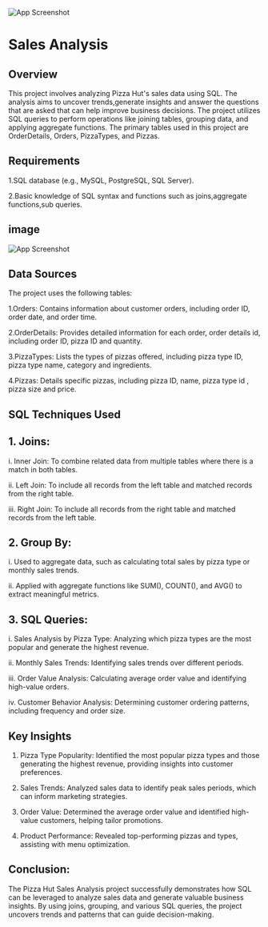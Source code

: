 


![App Screenshot](https://encrypted-tbn0.gstatic.com/images?q=tbn:ANd9GcS00dh3X_vcpnXjPlYmbw2tjICoxGmQ6C6LvdC-48QFQeILxIZRSyjvxgc&s=10)


# Sales Analysis

##  Overview
This project involves analyzing Pizza Hut's sales data using SQL. The analysis aims to uncover trends,generate insights and answer the questions that are asked that can help improve business decisions. The project utilizes SQL queries to perform operations like joining tables, grouping data, and applying aggregate functions. The primary tables used in this project are OrderDetails, Orders, PizzaTypes, and Pizzas.


## Requirements

1.SQL database (e.g., MySQL, PostgreSQL, SQL Server).

2.Basic knowledge of SQL syntax and functions
such as joins,aggregate functions,sub queries.
## image
![App Screenshot](https://encrypted-tbn0.gstatic.com/images?q=tbn:ANd9GcRHojmoPWLHgteBwiMEa_ItOjGf2LJ_hLWYB8jxYyI_lcccVu6UTJNeiTfM&s=10)
## Data Sources
The project uses the following tables:

 1.Orders: Contains information about customer orders, including order ID, order date, and order time.

2.OrderDetails: Provides detailed information for each order, order details id, including order ID, pizza ID and quantity.

3.PizzaTypes: Lists the types of pizzas offered, including pizza type ID, pizza type name, category
and ingredients.

4.Pizzas: Details specific pizzas, including pizza ID, name, pizza type id , pizza size and price.
## SQL Techniques Used
## 1. Joins:
i. Inner Join: To combine related data from multiple tables where there is a match in both tables.

ii. Left Join: To include all records from the left table and matched records from the right table.

iii. Right Join: To include all records from the right table and matched records from the left table.

## 2. Group By:
i. Used to aggregate data, such as calculating total sales by pizza type or monthly sales trends.

ii. Applied with aggregate functions like SUM(), COUNT(), and AVG() to extract meaningful metrics.

## 3. SQL Queries:
i. Sales Analysis by Pizza Type: Analyzing which pizza types are the most popular and generate the highest revenue.

ii. Monthly Sales Trends: Identifying sales trends over different periods.

iii. Order Value Analysis: Calculating average order value and identifying high-value orders.

iv. Customer Behavior Analysis: Determining customer ordering patterns, including frequency and order size.
## Key Insights
1. Pizza Type Popularity: Identified the most popular pizza types and those generating the highest revenue, providing insights into customer preferences.

2. Sales Trends: Analyzed sales data to identify peak sales periods, which can inform marketing strategies.

3. Order Value: Determined the average order value and identified high-value customers, helping tailor promotions.

4. Product Performance: Revealed top-performing pizzas and types, assisting with menu optimization.
## Conclusion:
The Pizza Hut Sales Analysis project successfully demonstrates how SQL can be leveraged to analyze sales data and generate valuable business insights. By using joins, grouping, and various SQL queries, the project uncovers trends and patterns that can guide decision-making.
